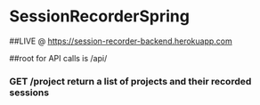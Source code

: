 # SessionRecorderSpring

##LIVE @ https://session-recorder-backend.herokuapp.com

##root for API calls is /api/

### GET /project   return a list of projects and their recorded sessions
